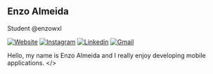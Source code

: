 ## Enzo Almeida 

Student @enzowxl

[![Website](https://img.shields.io/badge/Portfolio-000000?style=flat-square&logo=About.me&logoColor=white)]() [![Instagram](https://img.shields.io/badge/@enzowxl-000000?style=flat-square&logo=instagram&logoColor=white)](https://www.instagram.com/enzowxl/) [![Linkedin](https://img.shields.io/badge/Enzo%20Almeida-000000?style=flat-square&logo=linkedin&logoColor=white)](https://www.linkedin.com/in/enzo-a-4b685a222) [![Gmail](https://img.shields.io/badge/enzowxl@proton.me-000000?style=flat-square&logo=gmail&logoColor=white)](mailto:enzowxl@proton.me)

Hello, my name is Enzo Almeida and I really enjoy developing mobile applications. </>
